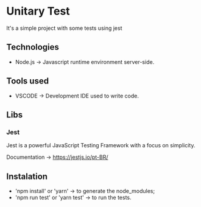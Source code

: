 # Unitary Test

It's a simple project with some tests using jest

## Technologies

* Node.js -> Javascript runtime environment server-side.

## Tools used

* VSCODE -> Development IDE used to write code.

## Libs

### Jest

Jest is a powerful JavaScript Testing Framework with a focus on simplicity.

Documentation -> https://jestjs.io/pt-BR/

## Instalation

* 'npm install' or 'yarn' -> to generate the node_modules;
* 'npm run test' or 'yarn test' -> to run the tests.
